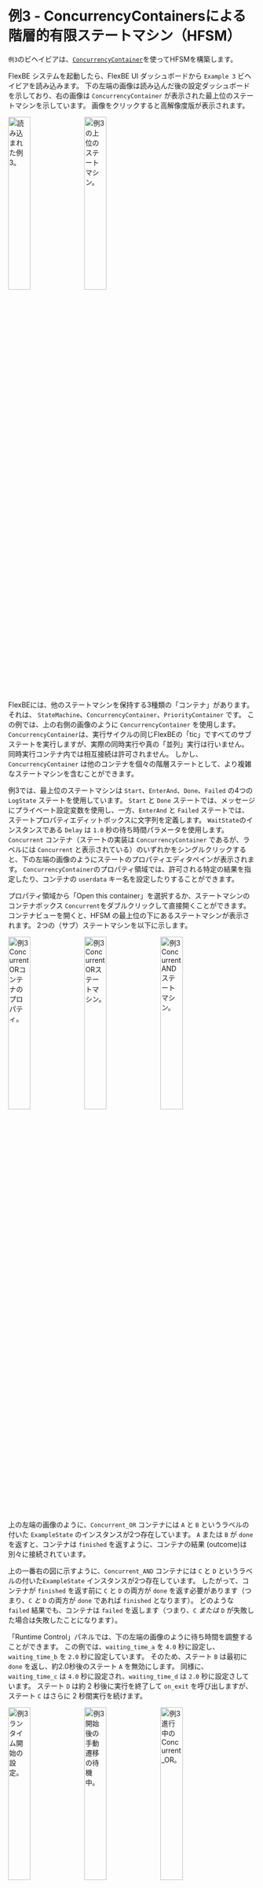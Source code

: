 # 例3 - ConcurrencyContainersによる階層的有限ステートマシン（HFSM）

`例3`のビヘイビアは、[`ConcurrencyContainer`](https://github.com/FlexBE/flexbe_behavior_engine/blob/ros2-devel/flexbe_core/flexbe_core/core/concurrency_container.py)を使ってHFSMを構築します。

FlexBE システムを起動したら、FlexBE UI ダッシュボードから `Example 3` ビヘイビアを読み込みます。
下の左端の画像は読み込んだ後の設定ダッシュボードを示しており、右の画像は `ConcurrencyContainer` が表示された最上位のステートマシンを示しています。
画像をクリックすると高解像度版が表示されます。

<p float="center">
  <img src="../img/example3_dashboard.png" alt="読み込まれた例3。" width="30%">
  <img src="../img/example3_top_level_sm.png" alt="例3の上位のステートマシン。" width="30%">
</p>

FlexBEには、他のステートマシンを保持する3種類の「コンテナ」があります。
それは、 `StateMachine`、`ConcurrencyContainer`、`PriorityContainer` です。
この例では、上の右側の画像のように `ConcurrencyContainer` を使用します。
`ConcurrencyContainer`は、実行サイクルの同じFlexBEの「tic」ですべてのサブステートを実行しますが、実際の同時実行や真の「並列」実行は行いません。 
同時実行コンテナ内では相互接続は許可されません。
しかし、`ConcurrencyContainer` は他のコンテナを個々の階層ステートとして、より複雑なステートマシンを含むことができます。

例3では、最上位のステートマシンは `Start`、`EnterAnd`、`Done`、`Failed` の4つの `LogState` ステートを使用しています。 
`Start` と `Done` ステートでは、メッセージにプライベート設定変数を使用し、一方、`EnterAnd` と `Failed` ステートでは、ステートプロパティエディットボックスに文字列を定義します。 
`WaitState`のインスタンスである `Delay` は `1.0` 秒の待ち時間パラメータを使用します。 
`Concurrent` コンテナ（ステートの実装は `ConcurrencyContainer` であるが、ラベルには `Concurrent` と表示されている）のいずれかをシングルクリックすると、下の左端の画像のようにステートのプロパティエディタペインが表示されます。 
`ConcurrencyContainer`のプロパティ領域では、許可される特定の結果を指定したり、コンテナの `userdata` キー名を設定したりすることができます。

プロパティ領域から「Open this container」を選択するか、ステートマシンのコンテナボックス `Concurrent`をダブルクリックして直接開くことができます。 コンテナビューを開くと、HFSM の最上位の下にあるステートマシンが表示されます。 
2つの（サブ）ステートマシンを以下に示します。

<p float="center">
  <img src="../img/example3_concurrent_or_property.png" alt="例3 Concurrent ORコンテナのプロパティ。" width="30%">
  <img src="../img/example3_concurrent_or.png" alt="例3 Concurrent ORステートマシン。" width="30%">
  <img src="../img/example3_concurrent_and.png" alt="例3 Concurrent ANDステートマシン。" width="30%">
</p>

上の左端の画像のように、`Concurrent_OR` コンテナには `A` と `B` というラベルの付いた `ExampleState` のインスタンスが2つ存在しています。
`A` または `B` が `done` を返すと、コンテナは `finished` を返すように、コンテナの結果 (outcome)は別々に接続されています。

上の一番右の図に示すように、`Concurrent_AND` コンテナには `C` と `D` というラベルの付いた`ExampleState` インスタンスが2つ存在しています。
したがって、コンテナが `finished` を返す前に `C` と `D` の両方が `done` を返す必要があります（つまり、`C` *と* `D` の両方が `done` であれば `finished` となります）。
どのような `failed` 結果でも、コンテナは `failed` を返します（つまり、`C` *または* `D` が失敗した場合は失敗したことになります）。

「Runtime Control」パネルでは、下の左端の画像のように待ち時間を調整することができます。 
この例では、`waiting_time_a` を `4.0` 秒に設定し、`waiting_time_b` を `2.0` 秒に設定しています。 
そのため、ステート `B` は最初に `done` を返し、約2.0秒後のステート `A` を無効にします。
同様に、`waiting_time_c` は `4.0` 秒に設定され、`waiting_time_d` は `2.0` 秒に設定さしています。
ステート `D` は約 2 秒後に実行を終了して `on_exit` を呼び出しますが、ステート `C` はさらに 2 秒間実行を続けます。

<p float="center">
  <img src="../img/example3_runtime.png" alt="例3 ランタイム開始の設定。" width="30%">
  <img src="../img/example3_start.png" alt="例3 開始後の手動遷移の待機中。" width="30%">
  <img src="../img/example3_or_progress.png" alt="例3 進行中のConcurrent_OR。" width="30%">
</p>

オンボード端末のログには、`execute`メソッドの`Logger.localinfo`が含まれており、同時実行コンテナ内の1つのステートが実行されるまで、交互に「同時実行」ticを表示します。 
そして、出力がどのように接続されているかによってビヘイビアが異なります。
下の左端の画像は `Concurrent_OR` コンテナのビヘイビアを示しており、右端の画像は `Concurrent_AND` コンテナのビヘイビアを示しています。この例では 4.0 秒と 2.0 秒の待ち時間が設定されています。

<p float="center">
  <img src="../img/example3_onboard_or.png" alt="例3 Concurrent_OR中のオンボード端末ログ。" width="45%">
  <img src="../img/example3_onboard_and.png" alt="例3 Concurrent_AND中のオンボード端末ログ。" width="45%">
</p>

> 注: FlexBE UI の現在のリリースバージョン（3.x.x）では、`Concurrent` コンテナ内の最初のステートのみが表示されます。
> これは、そのステートが最初に終了する問題を引き起こす可能性があります。 
> 開発バージョンでは、最もアクティブなステートが表示され、内部ステートが変化すると更新されます。 関連する待ち時間を変更し、`Concurrent_AND`コンテナのUIを比較することをお勧めします。

さまざまな自律性レベルでビヘイビアを実行してみてください。

さて、ビヘイビアステートマシンの実装コードをもう少し見てみましょう。
このビヘイビアは[`example_3_sm.py`](../flexbe_turtlesim_demo_flexbe_behaviors/flexbe_turtlesim_demo_flexbe_behaviors/example_3_sm.py)で定義されています。
すべてのコード（以下に列挙）はFlexBE UIステートマシンエディタによって生成され、ビヘイビアが最初に作成されたとき（そしてその後修正されたとき）にダッシュボード経由で保存されます。 
ファイル名とクラス名 `Example3SM` は、最初に作成されたときに割り当てられたビヘイビア名 `Example 3` から派生したものです。
ビヘイビアの実装クラスは[`Behavior`クラス](https://github.com/FlexBE/flexbe_behavior_engine/blob/ros2-devel/flexbe_core/flexbe_core/behavior.py)を継承しています。

> 注：これはソースバージョンへのリンクです。 編集や変更は`install`フォルダに保存されます。

操作可能な調整可能パラメータは `Behavior` クラスの `add_parameter` インスタンスメソッドを使用して定義され、初期化されます。
インスタンスで使用される全てのステートは、ROSノードのインスタンス参照で初期化されます。 これらの値は OCS UI から `TODO - FIX THIS`(todo_fix_this_link) メッセージで通知されます。 一方、プライベートな設定変数は `create` メソッドでローカルに定義され、OCS 側からは通知されません。

```python
class Example3SM(Behavior):
    """
    並行ビヘイビアの例の定義。

    これは、ライフサイクルの各関数をログに記録するカスタムexample_stateを使用したビヘイビアの簡単な例です。
    
    ここでは、ORとANDスタイルの両方の終了条件を持つ並行ビヘイビアを示します。
    
    """

    def __init__(self, node):
        super().__init__()
        self.name = 'Example Concurrent Behavior'

        # parameters of this behavior
        self.add_parameter('waiting_time_a', 4.0)
        self.add_parameter('waiting_time_b', 2.0)
        self.add_parameter('waiting_time_c', 4.0)
        self.add_parameter('waiting_time_d', 2.0)

        # references to used behaviors
        OperatableStateMachine.initialize_ros(node)
        ConcurrencyContainer.initialize_ros(node)
        PriorityContainer.initialize_ros(node)
        Logger.initialize(node)
        flexbe_turtlesim_demo_flexbe_states__ExampleState.initialize_ros(node)
        LogState.initialize_ros(node)
        WaitState.initialize_ros(node)
```


ステートマシンは `create` インスタンスメソッドを使用して定義・作成されます。
最初に各コンテナがインスタンス化され、それらのサブステートが追加されます。
次に、最上位のステートマシンがインスタンス化され、コンテナのステートマシンを含む内部のステートが追加されます。
ステートの定義には、遷移先と必要な自律性のレベルが含まれる（例えば、`Start` ステートの `done` 結果は `Concurrent_OR` に遷移し、`Low` 自律性が必要）。
ステートによっては、パッケージ名が先頭に付加されているものがあります（例：`flexbe_turtlesim_demo_flexbe_states__ExampleState`）。

x座標とy座標のコメント行（例：`# x: 500 y:78`）は、UIステートマシンエディタでステートの位置や遷移アークの座標を記録するために使用されます。 したがって、このファイルは実行可能なPythonスクリプトとUIグラフィックスのソースの両方の役割を果たします。


```python
    def create(self):
        start_msg = "Demo started!"
        done_msg = "Demo finished!"
        # x:920 y:78, x:909 y:171
        _state_machine = OperatableStateMachine(outcomes=['finished', 'failed'])

        # Additional creation code can be added inside the following tags
        # [MANUAL_CREATE]

        # [/MANUAL_CREATE]
        # x:500 y:78, x:482 y:226, x:230 y:365, x:475 y:287, x:430 y:365
        _sm_container_and_0 = ConcurrencyContainer(outcomes=['finished', 'failed'], conditions=[
                                        ('finished', [('C', 'done'), ('D', 'done')]),
                                        ('failed', [('C', 'failed')]),
                                        ('failed', [('D', 'failed')])
                                        ])

        with _sm_container_and_0:
            # x:108 y:72
            OperatableStateMachine.add('C',
                                        flexbe_turtlesim_demo_flexbe_states__ExampleState(target_time=self.waiting_time_c),
                                        transitions={'done': 'finished', 'failed': 'failed'},
                                        autonomy={'done': Autonomy.Off, 'failed': Autonomy.Off})

            # x:110 y:173
            OperatableStateMachine.add('D',
                                        flexbe_turtlesim_demo_flexbe_states__ExampleState(target_time=self.waiting_time_d),
                                        transitions={'done': 'finished', 'failed': 'failed'},
                                        autonomy={'done': Autonomy.Off, 'failed': Autonomy.Off})


        # x:478 y:55, x:469 y:111, x:455 y:259, x:462 y:183, x:448 y:317, x:444 y:365
        _sm_concurrent_or_1 = ConcurrencyContainer(outcomes=['finished', 'failed'], conditions=[
                                        ('finished', [('A', 'done')]),
                                        ('finished', [('B', 'done')]),
                                        ('failed', [('A', 'failed')]),
                                        ('failed', [('B', 'failed')])
                                        ])

        with _sm_concurrent_or_1:
            # x:30 y:40
            OperatableStateMachine.add('A',
                                        flexbe_turtlesim_demo_flexbe_states__ExampleState(target_time=self.waiting_time_a),
                                        transitions={'done': 'finished', 'failed': 'failed'},
                                        autonomy={'done': Autonomy.Off, 'failed': Autonomy.Off})

            # x:30 y:168
            OperatableStateMachine.add('B',
                                        flexbe_turtlesim_demo_flexbe_states__ExampleState(target_time=self.waiting_time_b),
                                        transitions={'done': 'finished', 'failed': 'failed'},
                                        autonomy={'done': Autonomy.Off, 'failed': Autonomy.Off})


        with _state_machine:
            # x:52 y:78
            OperatableStateMachine.add('Start',
                                        LogState(text=start_msg, severity=Logger.REPORT_HINT),
                                        transitions={'done': 'Concurrent_OR'},
                                        autonomy={'done': Autonomy.Low})

            # x:565 y:166
            OperatableStateMachine.add('Container_AND',
                                        _sm_container_and_0,
                                        transitions={'finished': 'Done', 'failed': 'Failed'},
                                        autonomy={'finished': Autonomy.Inherit, 'failed': Autonomy.Inherit})

            # x:273 y:106
            OperatableStateMachine.add('Delay',
                                        WaitState(wait_time=1.0),
                                        transitions={'done': 'EnterAnd'},
                                        autonomy={'done': Autonomy.Off})

            # x:740 y:72
            OperatableStateMachine.add('Done',
                                        LogState(text=done_msg, severity=Logger.REPORT_HINT),
                                        transitions={'done': 'finished'},
                                        autonomy={'done': Autonomy.High})

            # x:424 y:107
            OperatableStateMachine.add('EnterAnd',
                                        LogState(text="Enter the AND Concurrent state ...", severity=Logger.REPORT_HINT),
                                        transitions={'done': 'Container_AND'},
                                        autonomy={'done': Autonomy.Off})

            # x:750 y:301
            OperatableStateMachine.add('Failed',
                                        LogState(text="Failure encountered", severity=Logger.REPORT_ERROR),
                                        transitions={'done': 'failed'},
                                        autonomy={'done': Autonomy.High})

            # x:128 y:201
            OperatableStateMachine.add('Concurrent_OR',
                                        _sm_concurrent_or_1,
                                        transitions={'finished': 'Delay', 'failed': 'Failed'},
                                        autonomy={'finished': Autonomy.Inherit, 'failed': Autonomy.Inherit})

        return _state_machine
```

`例3`で実験した後、[例4](../docs/example4.md)に進んで、この`例3`のビヘイビア全体を、`StateMachine`コンテナを使ったサブビヘイビアとして含む、2番目の階層型有限ステートマシン(HFSM)を見てください。